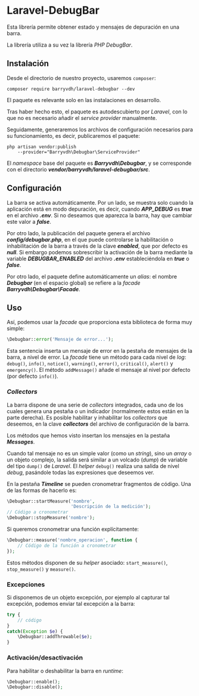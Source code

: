 # Laravel-DebugBar

Esta librería permite obtener estado y mensajes de depuración en una barra.

La librería utiliza a su vez la librería *PHP DebugBar*.

## Instalación

Desde el directorio de nuestro proyecto, usaremos `composer`:

```
composer require barryvdh/laravel-debugbar --dev
```

El paquete es relevante solo en las instalaciones en desarrollo.

Tras haber hecho esto, el paquete es autodescubierto por *Laravel*, con lo que no es necesario añadir el *service provider* manualmente.

Seguidamente, generaremos los archivos de configuración necesarios para su funcionamiento, es decir, publicaremos el paquete:

```
php artisan vendor:publish
    --provider="Barryvdh\Debugbar\ServiceProvider"
```

El *namespace* base del paquete es ***Barryvdh\\Debugbar***, y se corresponde con el directorio ***vendor/barryvdh/laravel-debugbar/src***.

## Configuración

La barra se activa automáticamente. Por un lado, se muestra solo cuando la aplicación está en modo depuración, es decir, cuando ***APP_DEBUG*** es ***true*** en el archivo ***.env***. Si no deseamos que aparezca la barra, hay que cambiar este valor a ***false***.

Por otro lado, la publicación del paquete genera el archivo ***config/debugbar.php***, en el que puede controlarse la habilitación o inhabilitación de la barra a través de la clave ***enabled***, que por defecto es ***null***. Si embargo podemos sobrescribir la activación de la barra mediante la variable ***DEBUGBAR_ENABLED*** del archivo ***.env*** estableciéndola en ***true*** o ***false***.

Por otro lado, el paquete define automáticamente un *alias*: el nombre ***Debugbar*** (en el espacio global) se refiere a la *facade* ***Barryvdh\\Debugbar\\Facade***.

## Uso

Así, podemos usar la *facade* que proporciona esta biblioteca de forma muy simple:

```php
\Debugbar::error('Mensaje de error...');
```

Esta sentencia inserta un mensaje de error en la pestaña de mensajes de la barra, a nivel de error. La *facade* tiene un método para cada nivel de *log*: `debug()`, `info()`, `notice()`, `warning()`, `error()`, `critical()`, `alert()` y `emergency()`. El método `addMessage()` añade el mensaje al nivel por defecto (por defecto `info()`).

### *Collectors*

La barra dispone de una serie de *collectors* integrados, cada uno de los cuales genera una pestaña o un indicador (normalmente estos están en la parte derecha). Es posible habilitar y inhabilitar los *collectors* que deseemos, en la clave ***collectors*** del archivo de configuración de la barra.

Los métodos que hemos visto insertan los mensajes en la pestaña ***Messages***.

Cuando tal mensaje no es un simple valor (como un *string*), sino un *array* o un objeto complejo, la salida será similar a un volcado (*dump*) de variable del tipo `dump()` de *Laravel*. El *helper* `debug()` realiza una salida de nivel *debug*, pasándole todas las expresiones que deseemos ver.

En la pestaña ***Timeline*** se pueden cronometrar fragmentos de código. Una de las formas de hacerlo es:

```php
\Debugbar::startMeasure('nombre',
                        'Descripción de la medición');
// Código a cronometrar
\Debugbar::stopMeasure('nombre');
```

Si queremos cronometrar una función explícitamente:

```php
\Debugbar::measure('nombre_operacion', function {
    // Código de la función a cronometrar
});
```

Estos métodos disponen de su *helper* asociado: `start_measure()`, `stop_measure()` y `measure()`.

### Excepciones

Si disponemos de un objeto excepción, por ejemplo al capturar tal excepción, podemos enviar tal excepción a la barra:

```php
try {
    // código
}
catch(Exception $e) {
    \Debugbar::addThrowable($e);
}
```

### Activación/desactivación

Para habilitar o deshabilitar la barra en *runtime*:

```php
\Debugbar::enable();
\Debugbar::disable();
```
